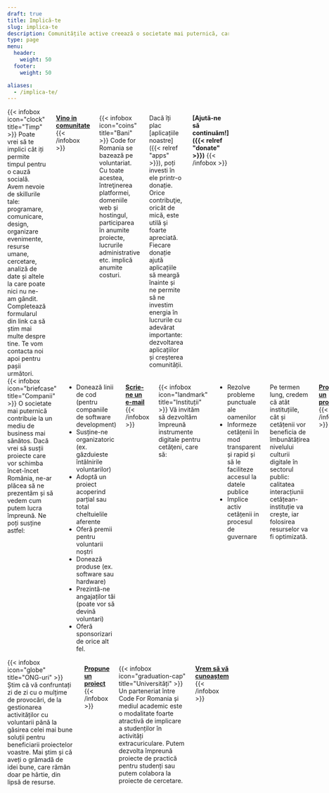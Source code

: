 ```yaml
---
draft: true
title: Implică-te
slug: implica-te
description: Comunitățile active creează o societate mai puternică, care se poate dezvolta mai repede și mai eficient. Pe termen lung, ele pot duce la o Românie mai bună, în care am vrea cu toții să trăim. Dacă vrei să contribui și tu, vino alături de noi. Câteva ore din timpul tău, know-how sau o donație oricât de mică, toate ne pot ajuta.
type: page
menu: 
  header:
    weight: 50
  footer:
    weight: 50

aliases:
  - /implica-te/
---
```


<div class="columns">
{{< infobox icon="clock" title="Timp" >}}
  Poate vrei să te implici cât iți permite timpul pentru o cauză socială. Avem nevoie de skillurile tale: programare, comunicare, design, organizare evenimente, resurse umane, cercetare, analiză de date și altele la care poate nici nu ne-am gândit. Completează formularul din link ca să știm mai multe despre tine. Te vom contacta noi apoi pentru pașii următori.

  **[Vino in comunitate](https://docs.google.com/forms/d/e/1FAIpQLScIswVt_b-xTjYtr1WX4GhE5HTa_v5znJJAlOi3Y8JmJ7NqJA/viewform)**
{{< /infobox >}}

{{< infobox icon="coins" title="Bani" >}}
   Code for Romania se bazează pe voluntariat. Cu toate acestea, întreţinerea platformei, domeniile web și hostingul, participarea în anumite proiecte, lucrurile administrative etc. implică anumite costuri.

  Dacă îți plac [aplicațiile noastre]({{< relref "apps" >}}), poți investi în ele printr-o donație. Orice contribuţie, oricât de mică, este utilă şi foarte apreciată. Fiecare donație ajută aplicațiile să meargă înainte și ne permite să ne investim energia în lucrurile cu adevărat importante: dezvoltarea aplicațiilor și creșterea comunității.

  **[Ajută-ne să continuăm!]({{< relref "donate" >}})**
{{< /infobox >}}
</div>

<div class="columns">
{{< infobox icon="briefcase" title="Companii" >}}
  O societate mai puternică contribuie la un mediu de business mai sănătos. Dacă vrei să susții proiecte care vor schimba încet-încet România, ne-ar plăcea să ne prezentăm și să vedem cum putem lucra împreună. Ne poți susține astfel:

  - Donează linii de cod (pentru companiile de software development)
  - Susține-ne organizatoric (ex. găzduieste întâlnirile voluntarilor)
  - Adoptă un proiect acoperind parțial sau total cheltuielile aferente
  - Oferă premii pentru voluntarii noștri
  - Donează produse (ex. software sau hardware)
  - Prezintă-ne angajaților tăi (poate vor să devină voluntari)
  - Oferă sponsorizari de orice alt fel.

  **[Scrie-ne un e-mail](mailto:parteneriate@code4.ro)**
{{< /infobox >}}

{{< infobox icon="landmark" title="Instituții" >}}
  Vă invităm să dezvoltăm împreună instrumente digitale pentru cetăţeni, care să:

  - Rezolve probleme punctuale ale oamenilor
  - Informeze cetățenii în mod transparent și rapid și să le faciliteze accesul la datele publice
  - Implice activ cetățenii in procesul de guvernare
  
  Pe termen lung, credem că atât instituțiile, cât și cetățenii vor beneficia de îmbunătățirea nivelului culturii digitale în sectorul public: calitatea interacțiunii cetățean-instituție va crește, iar folosirea resurselor va fi optimizată.

  **[Propune un proiect](https://cetetine.ro/)**
{{< /infobox >}}
</div>

<div class="columns">
{{< infobox icon="globe" title="ONG-uri" >}}
  Știm că vă confruntați zi de zi cu o mulțime de provocări, de la gestionarea activităților cu voluntarii până la găsirea celei mai bune soluții pentru beneficiarii proiectelor voastre. Mai știm și că aveți o grămadă de idei bune, care rămân doar pe hârtie, din lipsă de resurse.

  **[Propune un proiect](https://cetetine.ro/)**
{{< /infobox >}}

{{< infobox icon="graduation-cap" title="Universități" >}}
  Un parteneriat între Code For Romania și mediul academic este o modalitate foarte atractivă de implicare a studenților în activități extracuriculare. Putem dezvolta împreună proiecte de practică pentru studenți sau putem colabora la proiecte de cercetare.

  **[Vrem să vă cunoaștem](mailto:parteneriate@code4.ro)**
{{< /infobox >}}
</div>
